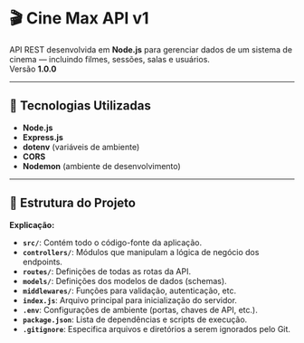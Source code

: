 # 🎬 Cine Max API v1

API REST desenvolvida em **Node.js** para gerenciar dados de um sistema de cinema — incluindo filmes, sessões, salas e usuários.  
Versão **1.0.0**

---

## 🚀 Tecnologias Utilizadas

- **Node.js**
- **Express.js**
- **dotenv** (variáveis de ambiente)
- **CORS**
- **Nodemon** (ambiente de desenvolvimento)

---

## 📂 Estrutura do Projeto

**Explicação:**

* **`src/`**: Contém todo o código-fonte da aplicação.
* **`controllers/`**: Módulos que manipulam a lógica de negócio dos endpoints.
* **`routes/`**: Definições de todas as rotas da API.
* **`models/`**: Definições dos modelos de dados (schemas).
* **`middlewares/`**: Funções para validação, autenticação, etc.
* **`index.js`**: Arquivo principal para inicialização do servidor.
* **`.env`**: Configurações de ambiente (portas, chaves de API, etc.).
* **`package.json`**: Lista de dependências e scripts de execução.
* **`.gitignore`**: Especifica arquivos e diretórios a serem ignorados pelo Git.




